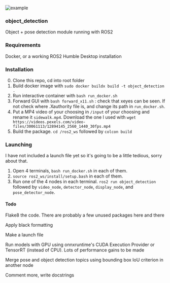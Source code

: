 
![example](https://github.com/user-attachments/assets/6bcf0672-0934-4cd2-8d90-3ecc07708516)

### object_detection
Object + pose detection module running with ROS2

### Requirements

Docker, or a working ROS2 Humble Desktop installation

### Installation

0. Clone this repo, cd into root folder
1. Build docker image with `sudo docker buildx build -t object_detection .`
2. Run interactive container with `bash run_docker.sh`
3. Forward GUI with `bash forward_x11.sh` : check that xeyes can be seen. If not check where .Xauthority file is, and change its path in `run_docker.sh`.
4. Put a MP4 video of your choosing in `/input` of your choosing and rename it `sidewalk.mp4`. Download the one I used with `wget https://videos.pexels.com/video-files/30061113/12894145_2560_1440_30fps.mp4`
5. Build the package. `cd /ros2_ws` followed by `colcon build`

### Launching

I have not included a launch file yet so it's going to be a little tedious, sorry about that.

1. Open 4 terminals, `bash run_docker.sh` in each of them.
2. `source ros2_ws/install/setup.bash` in each of them.
3. Run one of the 4 nodes in each terminal. `ros2 run object_detection ` followed by `video_node`, `detector_node`, `display_node`, and `pose_detector_node`.

#### Todo

Flake8 the code. There are probably a few unused packages here and there

Apply black formatting

Make a launch file

Run models with GPU using onnxruntime's CUDA Execution Provider or TensorRT (instead of CPU).
Lots of performance gains to be made

Merge pose and object detection topics using bounding box IoU criterion in another node

Comment more, write docstrings

